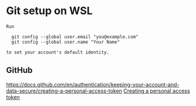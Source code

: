 # Git setup on WSL

```
Run

  git config --global user.email "you@example.com"
  git config --global user.name "Your Name"

to set your account's default identity.
```

## GitHub

https://docs.github.com/en/authentication/keeping-your-account-and-data-secure/creating-a-personal-access-token
[Creating a personal access token](https://docs.github.com/en/authentication/keeping-your-account-and-data-secure/creating-a-personal-access-token)